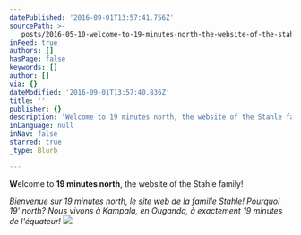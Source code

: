 ```yaml
---
datePublished: '2016-09-01T13:57:41.756Z'
sourcePath: >-
  _posts/2016-05-10-welcome-to-19-minutes-north-the-website-of-the-stahle-famil.md
inFeed: true
authors: []
hasPage: false
keywords: []
author: []
via: {}
dateModified: '2016-09-01T13:57:40.836Z'
title: ''
publisher: {}
description: 'Welcome to 19 minutes north, the website of the Stahle family!'
inLanguage: null
inNav: false
starred: true
_type: Blurb

---
```

**W**elcome to **19 minutes north**, the website of the Stahle family!

_Bienvenue sur 19 minutes north, le site web de la famille Stahle! Pourquoi 19' north? Nous vivons à Kampala, en Ouganda, à exactement 19 minutes de l'équateur!_
![](https://the-grid-user-content.s3-us-west-2.amazonaws.com/66a4329d-cfaf-47a0-8221-07ccaa1b7322.jpg)